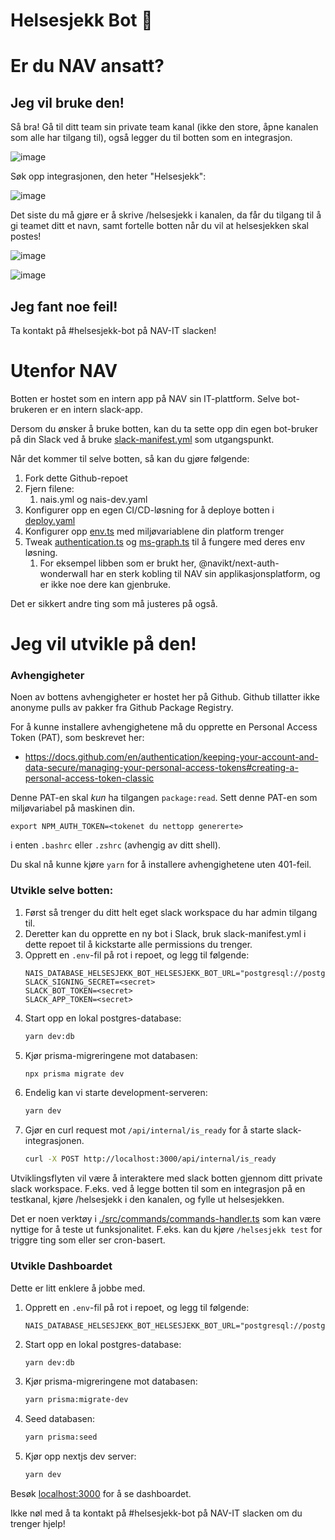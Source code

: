 # Helsesjekk Bot 🤖

# Er du NAV ansatt?

## Jeg vil bruke den!

Så bra! Gå til ditt team sin private team kanal (ikke den store, åpne kanalen som alle har tilgang til), også legger du til botten som en integrasjon.

![image](https://user-images.githubusercontent.com/1507032/215116406-0345c992-4573-49c3-ab43-77c6a11740a5.png)

Søk opp integrasjonen, den heter "Helsesjekk":

![image](https://user-images.githubusercontent.com/1507032/215116765-27af786f-e3c1-411a-b3f0-5b1aa38344cc.png)

Det siste du må gjøre er å skrive /helsesjekk i kanalen, da får du tilgang til å gi teamet ditt et navn, samt fortelle botten når du vil at helsesjekken skal postes!

![image](https://user-images.githubusercontent.com/1507032/215425212-ac800637-4f73-4ad3-ad9d-b3d0a2011e37.png)

![image](https://user-images.githubusercontent.com/1507032/215425338-4c307c6d-e00d-4972-a500-7a0733d7783f.png)

## Jeg fant noe feil!

Ta kontakt på #helsesjekk-bot på NAV-IT slacken!

# Utenfor NAV

Botten er hostet som en intern app på NAV sin IT-plattform. Selve bot-brukeren er en intern slack-app.

Dersom du ønsker å bruke botten, kan du ta sette opp din egen bot-bruker på din Slack ved å bruke [slack-manifest.yml](./slack-manifest.yml) som utgangspunkt.

Når det kommer til selve botten, så kan du gjøre følgende:

1. Fork dette Github-repoet
2. Fjern filene:
    1. nais.yml og nais-dev.yaml
3. Konfigurer opp en egen CI/CD-løsning for å deploye botten i [deploy.yaml](./.github/workflows/deploy.yaml)
4. Konfigurer opp [env.ts](./src/utils/env.ts) med miljøvariablene din platform trenger
5. Tweak [authentication.ts](./src/auth/authentication.tsx) og [ms-graph.ts](./src/auth/ms-graph.ts) til å fungere med deres env løsning.
   1. For eksempel libben som er brukt her, @navikt/next-auth-wonderwall har en sterk kobling til NAV sin applikasjonsplatform, og er ikke noe dere kan gjenbruke.

Det er sikkert andre ting som må justeres på også.

# Jeg vil utvikle på den!

### Avhengigheter

Noen av bottens avhengigheter er hostet her på Github. Github tillatter ikke anonyme pulls av pakker fra Github Package Registry.

For å kunne installere avhengighetene må du opprette en Personal Access Token (PAT), som beskrevet her:

* https://docs.github.com/en/authentication/keeping-your-account-and-data-secure/managing-your-personal-access-tokens#creating-a-personal-access-token-classic

Denne PAT-en skal _kun_ ha tilgangen `package:read`. Sett denne PAT-en som miljøvariabel på maskinen din.

`export NPM_AUTH_TOKEN=<tokenet du nettopp genererte>`

i enten `.bashrc` eller `.zshrc` (avhengig av ditt shell).

Du skal nå kunne kjøre `yarn` for å installere avhengighetene uten 401-feil.

### Utvikle selve botten:

1. Først så trenger du ditt helt eget slack workspace du har admin tilgang til.
2. Deretter kan du opprette en ny bot i Slack, bruk slack-manifest.yml i dette repoet til å kickstarte alle permissions du trenger.
3. Opprett en `.env`-fil på rot i repoet, og legg til følgende:
    ```env
    NAIS_DATABASE_HELSESJEKK_BOT_HELSESJEKK_BOT_URL="postgresql://postgres:postgres@localhost:5432/postgres"
    SLACK_SIGNING_SECRET=<secret>
    SLACK_BOT_TOKEN=<secret>
    SLACK_APP_TOKEN=<secret>
    ```
4. Start opp en lokal postgres-database:
    ```bash
    yarn dev:db
    ```
5. Kjør prisma-migreringene mot databasen:
    ```bash
    npx prisma migrate dev
    ```
6. Endelig kan vi starte development-serveren:
    ```bash
    yarn dev
    ```
7. Gjør en curl request mot `/api/internal/is_ready` for å starte slack-integrasjonen.
    ```bash
    curl -X POST http://localhost:3000/api/internal/is_ready
    ```

Utviklingsflyten vil være å interaktere med slack botten gjennom ditt private slack workspace. F.eks. ved å legge botten til som en integrasjon på en testkanal, kjøre /helsesjekk i den kanalen, og fylle ut helsesjekken.

Det er noen verktøy i [./src/commands/commands-handler.ts](src/bot/commands/commands-handler.ts) som kan være nyttige for å teste ut funksjonalitet. F.eks. kan du kjøre `/helsesjekk test` for triggre ting som eller ser cron-basert.

### Utvikle Dashboardet

Dette er litt enklere å jobbe med.

1. Opprett en `.env`-fil på rot i repoet, og legg til følgende:
    ```env
    NAIS_DATABASE_HELSESJEKK_BOT_HELSESJEKK_BOT_URL="postgresql://postgres:postgres@localhost:5432/postgres"
    ```
2. Start opp en lokal postgres-database:
    ```bash
    yarn dev:db
    ```
3. Kjør prisma-migreringene mot databasen:
    ```bash
    yarn prisma:migrate-dev
    ```
4. Seed databasen:
    ```bash
    yarn prisma:seed
    ```
5. Kjør opp nextjs dev server:
    ```bash
    yarn dev
    ```

Besøk [localhost:3000](http://localhost:3000) for å se dashboardet.

Ikke nøl med å ta kontakt på #helsesjekk-bot på NAV-IT slacken om du trenger hjelp!
